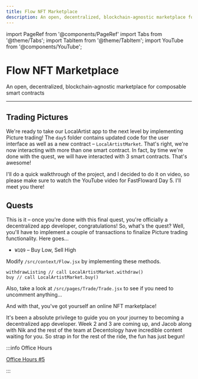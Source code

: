 ```yaml
---
title: Flow NFT Marketplace
description: An open, decentralized, blockchain-agnostic marketplace for composable smart contracts
---
```


import PageRef from '@components/PageRef'
import Tabs from '@theme/Tabs';
import TabItem from '@theme/TabItem';
import YouTube from '@components/YouTube';

# Flow NFT Marketplace

An open, decentralized, blockchain-agnostic marketplace for composable smart contracts

---

<YouTube videoId="XN_izf6RFks"/>

## Trading Pictures

We're ready to take our LocalArtist app to the next level by implementing Picture trading! The `day5` folder contains updated code for the user interface as well as a new contract – `LocalArtistMarket`. That's right, we're now interacting with more than one smart contract. In fact, by time we're done with the quest, we will have interacted with 3 smart contracts. That's awesome!

I'll do a quick walkthrough of the project, and I decided to do it on video, so please make sure to watch the YouTube video for FastFloward Day 5. I'll meet you there!

## Quests

This is it – once you're done with this final quest, you're officially a decentralized app developer, congratulations! So, what's the quest? Well, you'll have to implement a couple of transactions to finalize Picture trading functionality. Here goes...

- `W1Q9` – Buy Low, Sell High

Modify `/src/context/Flow.jsx` by implementing these methods.

```
withdrawListing // call LocalArtistMarket.withdraw()
buy // call LocalArtistMarket.buy()
```

Also, take a look at `/src/pages/Trade/Trade.jsx` to see if you need to uncomment anything...

And with that, you've got yourself an online NFT marketplace!

It's been a absolute privilege to guide you on your journey to becoming a decentralized app developer. Week 2 and 3 are coming up, and Jacob along with Nik and the rest of the team at Decentology have incredible content waiting for you. So strap in for the rest of the ride, the fun has just begun!

[1]: https://flow-view-source.com/testnet/account/0xda65073324040264
[2]: https://testnet-faucet.onflow.org/
[3]: https://docs.onflow.org/cadence/language/capability-based-access-control/
[4]: https://docs.onflow.org/cadence/language/interfaces/

:::info Office Hours

[Office Hours #5](https://www.youtube.com/watch?v=Bnaq37xiTmE)

:::
